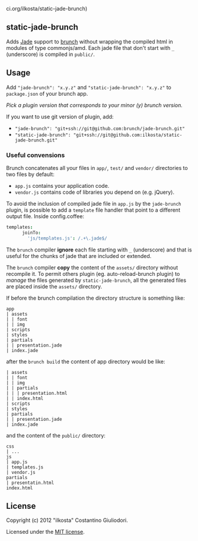 ci.org/ilkosta/static-jade-brunch)

## static-jade-brunch
Adds [Jade](http://jade-lang.com) support to [brunch](http://brunch.io) without wrapping the compiled html in modules of type commonjs/amd. 
Each jade file that don't start with `_` (underscore) is compiled in `public/`.

## Usage 
Add `"jade-brunch": "x.y.z"` and `"static-jade-brunch": "x.y.z"` to `package.json` of your brunch app.

*Pick a plugin version that corresponds to your minor (y) brunch version.*

If you want to use git version of plugin, add:

* `"jade-brunch": "git+ssh://git@github.com:brunch/jade-brunch.git"`
* `"static-jade-brunch": "git+ssh://git@github.com:ilkosta/static-jade-brunch.git"`


### Useful convensions
Brunch concatenates all your files in `app/`, `test/` and `vendor/` directories to two files by default:

* `app.js` contains your application code.
* `vendor.js` contains code of libraries you depend on (e.g. jQuery).

To avoid the inclusion of compiled jade file in `app.js` by the `jade-brunch` plugin, is possible to add a `template` file handler that point to a different output file. Inside config.coffee:
```coffeescript
templates:
      joinTo:
        'js/templates.js': /.+\.jade$/
```

The `brunch` compiler **ignore** each file starting with `_` (underscore) and that is useful for the chunks of jade that are included or extended.

The `brunch` compiler **copy** the content of the `assets/` directory without recompile it. 
To permit others plugin (eg. auto-reload-brunch plugin) to *manage* the files generated by `static-jade-brunch`, all the generated files are placed inside the `assets/` directory.

If before the brunch compilation the directory structure is something like:
```
app
| assets
| | font
| | img
| scripts
| styles
| partials
| | presentation.jade
| index.jade	
```
after the `brunch build` the content of app directory would be like:
```
| assets
| | font
| | img
| | partials
| | | presentation.html
| | index.html
| scripts
| styles
| partials
| | presentation.jade
| index.jade
```
and the content of the `public/` directory:
```
css
| ...
js
| app.js
| templates.js
| vendor.js
partials
| presentatin.html
index.html
```


## License
Copyright (c) 2012 "ilkosta" Costantino Giuliodori.

Licensed under the [MIT license](https://github.com/ilkosta/static-jade-brunch/blob/master/LICENSE-MIT).